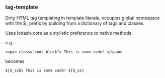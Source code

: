 ### tag-template

Dirty HTML tag templating in template literals, occupies global namespace with the $_ prefix by building from a dictionary of tags and classes.

Uses lodash-core as a stylistic preference to native methods.

e.g.

```
<span class="code-block"> This is some code! </span>
```

becomes

```
${$_scb} This is some code! ${$_ss}
```
